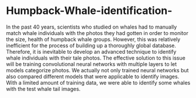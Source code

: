 # Humpback-Whale-identification-
In the past 40 years, scientists who studied on whales had to manually match whale individuals with the photos they had gotten in order to monitor the size, health of humpback whale groups. However, this was relatively inefficient for the process of building up a thoroughly global database. Therefore, it is inevitable to develop an advanced technique to identify whale individuals with their tale photos. The effective solution to this issue will be training convolutional neural networks with multiple layers to let models categorize photos. We actually not only trained neural networks but also compared different models that were applicable to identify images. With a limited amount of training data, we were able to identify some whales with the test whale tail images.
